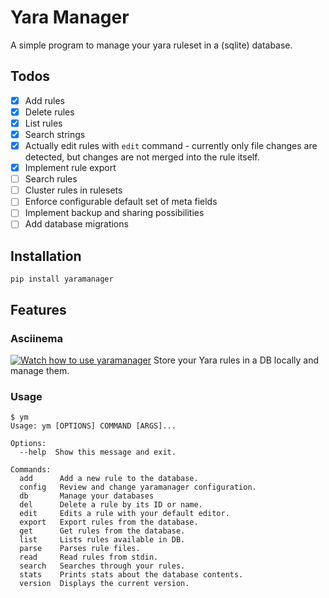 # Yara Manager
A simple program to manage your yara ruleset in a (sqlite) database.

## Todos
- [x] Add rules
- [x] Delete rules
- [x] List rules
- [x] Search strings
- [x] Actually edit rules with `edit` command - currently only file changes are detected, but changes are not merged into the rule itself.
- [x] Implement rule export
- [ ] Search rules
- [ ] Cluster rules in rulesets
- [ ] Enforce configurable default set of meta fields
- [ ] Implement backup and sharing possibilities
- [ ] Add database migrations

## Installation
```shell
pip install yaramanager
```

## Features
### Asciinema
[![Watch how to use yaramanager](https://asciinema.org/a/HJJoaGaZIdWIFPG8h5AE5kUer.svg)](https://asciinema.org/a/HJJoaGaZIdWIFPG8h5AE5kUer)
Store your Yara rules in a DB locally and manage them.

### Usage
```
$ ym
Usage: ym [OPTIONS] COMMAND [ARGS]...

Options:
  --help  Show this message and exit.

Commands:
  add      Add a new rule to the database.
  config   Review and change yaramanager configuration.
  db       Manage your databases
  del      Delete a rule by its ID or name.
  edit     Edits a rule with your default editor.
  export   Export rules from the database.
  get      Get rules from the database.
  list     Lists rules available in DB.
  parse    Parses rule files.
  read     Read rules from stdin.
  search   Searches through your rules.
  stats    Prints stats about the database contents.
  version  Displays the current version.    
```
